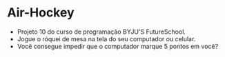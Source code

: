 # Air-Hockey
- Projeto 10 do curso de programação BYJU'S FutureSchool.
- Jogue o róquei de mesa na tela do seu computador ou celular.
- Você consegue impedir que o computador marque 5 pontos em você?
